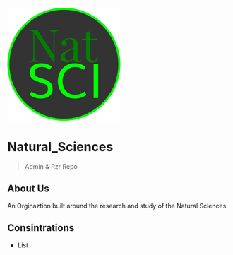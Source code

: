 ![Logo](docs/gh-pages/img/ns-256.png)

# Natural_Sciences

> Admin & Rzr Repo






About Us
-----------
An Orginaztion built around the research and study of the Natural Sciences


Consintrations
----------------
+ List


